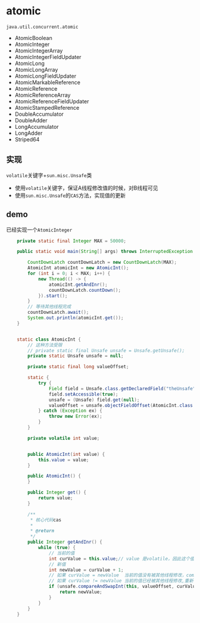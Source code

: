 # atomic

`java.util.concurrent.atomic`

- AtomicBoolean
- AtomicInteger
- AtomicIntegerArray
- AtomicIntegerFieldUpdater
- AtomicLong
- AtomicLongArray
- AtomicLongFieldUpdater
- AtomicMarkableReference
- AtomicReference
- AtomicReferenceArray
- AtomicReferenceFieldUpdater
- AtomicStampedReference
- DoubleAccumulator
- DoubleAdder
- LongAccumulator
- LongAdder
- Striped64

## 实现

`volatile`关键字+`sun.misc.Unsafe`类

- 使用`volatile`关键字，保证A线程修改值的时候，对B线程可见
- 使用`sun.misc.Unsafe`的`CAS`方法，实现值的更新

## demo

已经实现一个`AtomicInteger`

```java
    private static final Integer MAX = 50000;

    public static void main(String[] args) throws InterruptedException {

        CountDownLatch countDownLatch = new CountDownLatch(MAX);
        AtomicInt atomicInt = new AtomicInt();
        for (int i = 0; i < MAX; i++) {
            new Thread(() -> {
                atomicInt.getAndInr();
                countDownLatch.countDown();
            }).start();
        }
        // 等待其他线程完成
        countDownLatch.await();
        System.out.println(atomicInt.get());
    }


    static class AtomicInt {
        // 这种方法受限
        // private static final Unsafe unsafe = Unsafe.getUnsafe();
        private static Unsafe unsafe = null;

        private static final long valueOffset;

        static {
            try {
                Field field = Unsafe.class.getDeclaredField("theUnsafe");
                field.setAccessible(true);
                unsafe = (Unsafe) field.get(null);
                valueOffset = unsafe.objectFieldOffset(AtomicInt.class.getDeclaredField("value"));
            } catch (Exception ex) {
                throw new Error(ex);
            }
        }

        private volatile int value;


        public AtomicInt(int value) {
            this.value = value;
        }

        public AtomicInt() {
        }

        public Integer get() {
            return value;
        }

        /**
         * 核心代码cas
         *
         * @return
         */
        public Integer getAndInr() {
            while (true) {
                // 当前的值
                int curValue = this.value;// value 是volatile，因此这个值的修改是线程间可见的
                // 新值
                int newValue = curValue + 1;
                // 如果 curValue = newValue  当前的值没有被其他线程修改，compareAndSwapInt更新成功
                // 如果 curValue != newValue 当前的值已经被其他线程修改,重新获取curValue，然后再次执行compareAndSwapInt
                if (unsafe.compareAndSwapInt(this, valueOffset, curValue, newValue)) {
                    return newValue;
                }
            }
        }
    }
```
